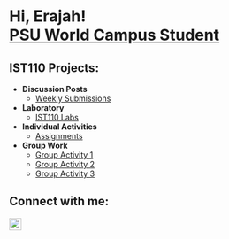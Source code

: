 <h1>Hi, Erajah! <br/><a href="https://github.com/Scyp-exe">PSU World Campus Student</a></h1>

<h2>IST110 Projects:</h2>

- <b>Discussion Posts</b>
  - [Weekly Submissions](https://github.com/Scyp-exe/Discussion-Posts)
- <b>Laboratory</b>
  - [IST110 Labs](https://github.com/Scyp-exe/IST110-Labs)
- <b>Individual Activities</b>
  - [Assignments](https://github.com/Scyp-exe/Individual-Assignments)
- <b>Group Work</b>
  - [Group Activity 1](https://github.com/Scyp-exe/Group-activity-1)
  - [Group Activity 2](https://github.com/Scyp-exe/Group-activity-2)
  - [Group Activity 3](https://github.com/Scyp-exe/Group-activity-3)

<h2>Connect with me:</h2>

[<img align="left" alt="ErajahScypion | LinkedIn" width="22px" src="https://cdn.jsdelivr.net/npm/simple-icons@v3/icons/linkedin.svg" />][linkedin]

[linkedin]: https://www.linkedin.com/in/erajah-scypion

